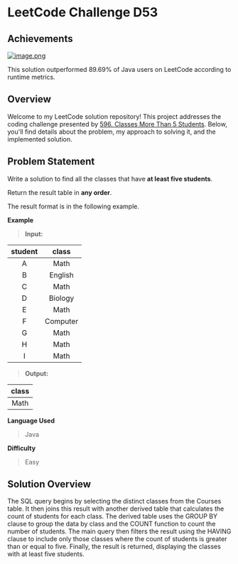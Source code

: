 
# LeetCode Challenge D53
## Achievements
[![image.png](https://i.postimg.cc/vmrbW5xX/image.png)](https://postimg.cc/Nyj3t94r)

This solution outperformed 89.69% of Java users on LeetCode according to runtime metrics.


## Overview

Welcome to my LeetCode solution repository! This project addresses the coding challenge presented by [596. Classes More Than 5 Students](https://leetcode.com/problems/classes-more-than-5-students/). Below, you'll find details about the problem, my approach to solving it, and the implemented solution.

## Problem Statement
Write a solution to find all the classes that have  **at least five students**.

Return the result table in  **any order**.

The result format is in the following example.

**Example**
>**Input:**
> 
| student | class | 
| :---: | :---: |
| A     | Math |
| B     | English |
| C     | Math |
| D     | Biology |
| E     | Math | 
| F     | Computer |
| G     | Math |
| H     | Math |
| I     | Math |

>**Output:**

| class   |
| :---: |
| Math    |

**Language Used**
> Java

**Difficulty**
> Easy

## Solution Overview
The SQL query begins by selecting the distinct classes from the Courses table. It then joins this result with another derived table that calculates the count of students for each class. The derived table uses the GROUP BY clause to group the data by class and the COUNT function to count the number of students. The main query then filters the result using the HAVING clause to include only those classes where the count of students is greater than or equal to five. Finally, the result is returned, displaying the classes with at least five students.
